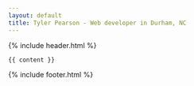 ```yaml
---
layout: default
title: Tyler Pearson - Web developer in Durham, NC
---
```



{% include header.html %}

    {{ content }}

{% include footer.html %}